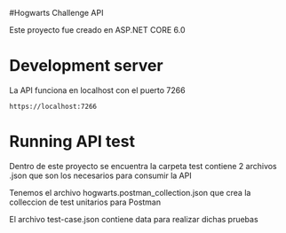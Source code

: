 #Hogwarts Challenge API

Este proyecto fue creado en ASP.NET CORE 6.0

# Development server

La API funciona en localhost con el puerto 7266
```
https://localhost:7266
```

# Running API test

Dentro de este proyecto se encuentra la carpeta test contiene 2 archivos .json que son los necesarios para consumir la API

Tenemos el archivo hogwarts.postman_collection.json que crea la colleccion de test unitarios para Postman

El archivo test-case.json contiene data para realizar dichas pruebas